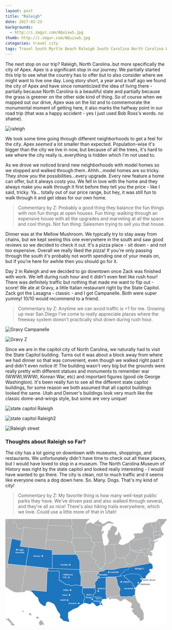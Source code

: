 ```yaml
---
layout: post
title: "Raleigh"
date: 2017-02-23
backgrounds:
  - http://i.imgur.com/AQuiswS.jpg
thumb: http://i.imgur.com/AQuiswS.jpg
categories: travel city
tags: Travel South Myrtle Beach Raleigh South Carolina North Carolina Wanderlust City
---
```


The next stop on our trip? Raleigh, North Carolina..but more specifically the city of Apex. Apex is a significant stop in our journey. We partially started this trip to see what the country has to offer but to also consider where we might want to live one day. Long story short, a year and a half ago we found the city of Apex and have since romanticized the idea of living there - partially because North Carolina is a beautiful state and partially because the grass is greener on the other side kind of thing. So of course when we mapped out our drive, Apex was on the list and to commemorate the monumental moment of getting here, it also marks the halfway point in our road trip (that was a happy accident - yes I just used Bob Ross's words. no shame).

![raleigh](http://i.imgur.com/AQuiswSh.jpg)

We took some time going through different neighborhoods to get a feel for the city. Apex _seemed_ a lot smaller than expected. Population-wise it's bigger than the city we live in now, but because of all the trees, it's hard to see where the city really is..everything is hidden which I'm not used to.

As we drove we noticed brand new neighborhoods with model homes so we stopped and walked through them. Ahhh...model homes are so tricky. They show you the possibilities...every upgrade. Every new feature a home can offer, but it always costs you. We fell in love with the home and they always make you walk through it first before they tell you the price - like I said, tricky. Ya... totally out of our price range, but hey, it was still fun to walk through it and get ideas for our own home.

> Commentary by Z: Probably a good thing they balance the fun things with non fun things at open houses. Fun thing: walking through an expensive house with all the upgrades and marveling at all the space and cool things. Not fun thing: Salesmen trying to sell you that house.

Dinner was at the Mellow Mushroom. We typically try to stay away from chains, but we kept seeing this one everywhere in the south and saw good reviews so we decided to check it out. It's a pizza place - sit down - and not too expensive. Overall we really liked the pizza! If you're only passing through the south it's probably not worth spending one of your meals on, but if you're here for awhile then you should go for it.

Day 2 in Raleigh and we decided to go downtown once Zack was finished with work. We left during rush hour and it didn't even feel like rush hour! There was definitely traffic but nothing that made me want to flip out - score! We ate at Gravy, a little Italian restaurant right by the State Capitol. Zack got the Lasagna - classic - and I got Campanelle. Both were super yummy! 10/10 would recommend to a friend.

> Commentary by Z: Anytime we can avoid traffic is +1 for me. Growing up near San Diego I've come to really appreciate places where the freeway system doesn't practically shut down during rush hour.

![Gravy Campanelle](http://i.imgur.com/25Gc2Ibh.jpg)

![Gravy Z](http://i.imgur.com/P4Q6i9jh.jpg)

Since we are in the capitol city of North Carolina, we naturally had to visit the State Capitol building. Turns out it was about a block away from where we had dinner so that was convenient, even though we walked right past it and didn't even notice it! The building wasn't very big but the grounds were really pretty with different statues and monuments to remember war (WWWI,WWWI, Korean War, etc) and important figures (good ole George Washington). It's been really fun to see all the different state capitol buildings, for some reason we both assumed that all capitol buildings looked the same. Utah and Denver's buildings look very much like the classic dome-and-wings style, but some are very unique!

![state capitol Raleigh](http://i.imgur.com/nLsw9r9h.jpg)

![state capitol Raleigh2](http://i.imgur.com/qhSsDVPh.jpg)

![Raleigh street](http://i.imgur.com/ylR4ZE4h.jpg)

### Thoughts about Raleigh so Far?

The city has a lot going on downtown with museums, shoppings, and restaurants. We unfortunately didn't have time to check out all these places, but I would have loved to stop in a museum. The North Carolina Museum of History was right by the state capitol and looked really interesting - I would have wanted to go there. The city is clean, not to much traffic and it seems like everyone owns a dog down here. So. Many. Dogs. That's my kind of city!

> Commentary by Z: My favorite thing is how many well-kept public parks they have. We've driven past and also walked through several, and they're all so nice! There's also hiking trails everywhere, which we love. Could use a little more of that in Utah!

![raleigh map](/assets/images/maps/raleigh.jpg)
